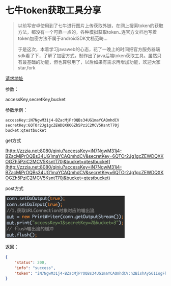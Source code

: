 # 七牛token获取工具分享

> 以前写安卓使用到了七牛进行图片上传获取外链，在网上搜索token的获取方法，都没有一个可靠一点的，各种模拟获取token..连官方文档也写着token加密方法不属于androidSDK文档范畴...
>
> 于是这次，本着学习javaweb的心态，花了一晚上的时间把官方服务器端sdk看了下，了解了加密方式，制作出了java后端token获取工具。虽然只有最基础的功能，但也算够用了，以后如果有需求再增加功能，欢迎大家star,fork

[请求地址](http://zzzia.net/qiniu/)


参数：

accessKey,secretKey,bucket

参数示例：

```
accessKey:iN7NgwM31j4-BZacMjPrOQBs34UG1maYCAQmhdCV
secretKey:6QTOr2Jg1gcZEWDQXKOGZh5PziC2MCV5KsntT70j
bucket:qtestbucket
```

get方式

[http://zzzia.net:8080/qiniu?accessKey=iN7NgwM31j4-BZacMjPrOQBs34UG1maYCAQmhdCV&secretKey=6QTOr2Jg1gcZEWDQXKOGZh5PziC2MCV5KsntT70j&bucket=qtestbucket](http://zzzia.net:8080/qiniu?accessKey=iN7NgwM31j4-BZacMjPrOQBs34UG1maYCAQmhdCV&secretKey=6QTOr2Jg1gcZEWDQXKOGZh5PziC2MCV5KsntT70j&bucket=qtestbucket)


post方式

![img](https://github.com/Zzzia/qiniuToken/blob/master/qiniu.png)


返回：

```json
{
    "status": 200,
    "info": "success",
    "token": "iN7NgwM31j4-BZacMjPrOQBs34UG1maYCAQmhdCV:n2BishAy561IogFhWBFsTccCKYY=:eyJzY29wZSI6InF0ZXN0YnVja2V0IiwiZGVhZGxpbmUiOjE1MTkzODI4NTB9"
}
```
